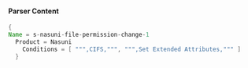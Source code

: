 #### Parser Content
```Java
{
Name = s-nasuni-file-permission-change-1
  Product = Nasuni
    Conditions = [ """,CIFS,""", """,Set Extended Attributes,""" ]
  }
```